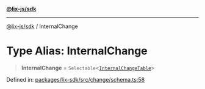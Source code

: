[**@lix-js/sdk**](../README.md)

***

[@lix-js/sdk](../README.md) / InternalChange

# Type Alias: InternalChange

> **InternalChange** = `Selectable`\<[`InternalChangeTable`](InternalChangeTable.md)\>

Defined in: [packages/lix-sdk/src/change/schema.ts:58](https://github.com/opral/monorepo/blob/f6145848c50035d05b8b3729072a23a67228ebc3/packages/lix-sdk/src/change/schema.ts#L58)
